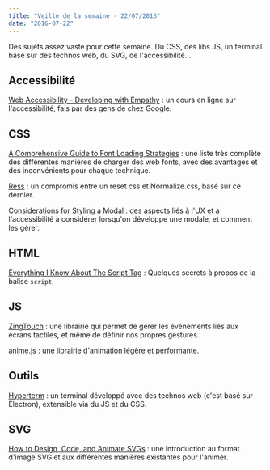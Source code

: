 ```yaml
---
title: "Veille de la semaine - 22/07/2016"
date: "2016-07-22"
---
```


Des sujets assez vaste pour cette semaine. Du CSS, des libs JS, un terminal
basé sur des technos web, du SVG, de l'accessibilité...

## Accessibilité

[Web Accessibility - Developing with
Empathy](https://www.udacity.com/course/web-accessibility--ud891) : un cours en
ligne sur l'accessibilité, fais par des gens de chez Google.

## CSS

[A Comprehensive Guide to Font Loading
Strategies](https://www.zachleat.com/web/comprehensive-webfonts/) : une liste
très complète des différentes manières de charger des web fonts, avec des
avantages et des inconvénients pour chaque technique.

[Ress](https://github.com/filipelinhares/ress) : un compromis entre un reset
css et Normalize.css, basé sur ce dernier.

[Considerations for Styling a
Modal](https://css-tricks.com/considerations-styling-modal/) : des aspects liés
à l'UX et à l'accessibilité à considérer lorsqu'on développe une modale, et
comment les gérer.

## HTML

[Everything I Know About The Script
Tag](https://eager.io/blog/everything-I-know-about-the-script-tag/) : Quelques
secrets à propos de la balise `script`.

## JS

[ZingTouch](https://zingchart.github.io/zingtouch/) : une librairie qui permet
de gérer les événements liés aux écrans tactiles, et même de définir nos
propres gestures.

[anime.js](https://github.com/juliangarnier/anime) : une librairie d'animation
légère et performante.

## Outils

[Hyperterm](https://hyperterm.org/) : un terminal développé avec des technos
web (c'est basé sur Electron), extensible via du JS et du CSS.

## SVG

[How to Design, Code, and Animate
SVGs](http://surbhioberoi.com/a-complete-guide-to-svg/) : une introduction au
format d'image SVG et aux différentes manières existantes pour l'animer.
